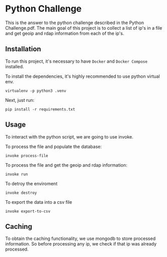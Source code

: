 
# Python Challenge

This is the answer to the python challenge described in the Python Challenge.pdf.
The main goal of this project is to collect a list of ip's in a file and get geoip and rdap information
from each of the ip's.

## Installation

To run this project, it's necessary to have `Docker` and `Docker Compose` installed.

To install the dependencies, it's highly recommended to use python virtual env.

```
virtualenv -p python3 .venv
```

Next, just run:

```
pip install -r requirements.txt
```

## Usage

To interact with the python script, we are going to use invoke.

To process the file and populate the database:
```
invoke process-file
```

To process the file and get the geoip and rdap information:
```
invoke run
```

To detroy the enviroment
```
invoke destroy
```


To export the data into a csv file
```
invoke export-to-csv
```

## Caching

To obtain the caching functionality, we use mongodb to store processed information. So before processing any ip, we check if that ip was already processed.
